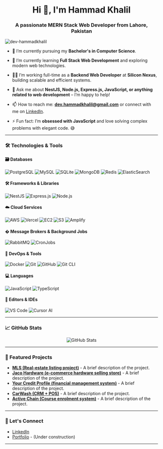 <h1 align="center">Hi 👋, I'm Hammad Khalil</h1>
<h3 align="center">A passionate MERN Stack Web Developer from Lahore, Pakistan</h3>

<p align="left"> <img src="https://komarev.com/ghpvc/?username=dev-hammadkhalil&label=Profile%20views&color=0e75b6&style=flat" alt="dev-hammadkhalil" /> </p>

- 🔭 I’m currently pursuing my **Bachelor's in Computer Science**.
  
- 🌱 I’m currently learning **Full Stack Web Development** and exploring modern web technologies.
  
- 👨‍💻 I’m working full-time as a **Backend Web Developer** at **Silicon Nexus**, building scalable and efficient systems.
  
- 💬 Ask me about **NestJS, Node.js, Express.js, JavaScript, or anything related to web development** – I’m happy to help!
  
- 📫 How to reach me: **dev.hammadkhalil@gmail.com** or connect with me on [LinkedIn](https://www.linkedin.com/in/yourprofile).
  
- ⚡ Fun fact: I’m **obsessed with JavaScript** and love solving complex problems with elegant code. 😅

---

### 🛠️ Technologies & Tools

#### 🗃️ **Databases**  
<img src="https://img.shields.io/badge/-PostgreSQL-4169E1?style=flat&logo=postgresql&logoColor=white" alt="PostgreSQL"> <img src="https://img.shields.io/badge/-MySQL-4479A1?style=flat&logo=mysql&logoColor=white" alt="MySQL"> <img src="https://img.shields.io/badge/-SQLite-003B57?style=flat&logo=sqlite&logoColor=white" alt="SQLite"> <img src="https://img.shields.io/badge/-MongoDB-47A248?style=flat&logo=mongodb&logoColor=white" alt="MongoDB"> <img src="https://img.shields.io/badge/-Redis-DC382D?style=flat&logo=redis&logoColor=white" alt="Redis"> <img src="https://img.shields.io/badge/-ElasticSearch-005571?style=flat&logo=elasticsearch&logoColor=white" alt="ElasticSearch">

#### 🛠️ **Frameworks & Libraries**  
<img src="https://img.shields.io/badge/-NestJS-E0234E?style=flat&logo=nestjs&logoColor=white" alt="NestJS"> <img src="https://img.shields.io/badge/-Express.js-000000?style=flat&logo=express&logoColor=white" alt="Express.js"> <img src="https://img.shields.io/badge/-Node.js-339933?style=flat&logo=node.js&logoColor=white" alt="Node.js">

#### ☁️ **Cloud Services**  
<img src="https://img.shields.io/badge/-AWS-232F3E?style=flat&logo=amazon-aws&logoColor=white" alt="AWS"> <img src="https://img.shields.io/badge/-Vercel-000000?style=flat&logo=vercel&logoColor=white" alt="Vercel"> <img src="https://img.shields.io/badge/-EC2-FF9900?style=flat&logo=amazon-ec2&logoColor=white" alt="EC2"> <img src="https://img.shields.io/badge/-S3-569A31?style=flat&logo=amazon-s3&logoColor=white" alt="S3"> <img src="https://img.shields.io/badge/-Amplify-FF9900?style=flat&logo=aws-amplify&logoColor=white" alt="Amplify">

#### � **Message Brokers & Background Jobs**  
<img src="https://img.shields.io/badge/-RabbitMQ-FF6600?style=flat&logo=rabbitmq&logoColor=white" alt="RabbitMQ"> <img src="https://img.shields.io/badge/-CronJobs-000000?style=flat&logo=cron&logoColor=white" alt="CronJobs">

#### 🐳 **DevOps & Tools**  
<img src="https://img.shields.io/badge/-Docker-2496ED?style=flat&logo=docker&logoColor=white" alt="Docker"> <img src="https://img.shields.io/badge/-Git-F05032?style=flat&logo=git&logoColor=white" alt="Git"> <img src="https://img.shields.io/badge/-GitHub-181717?style=flat&logo=github&logoColor=white" alt="GitHub"> <img src="https://img.shields.io/badge/-Git CLI-F05032?style=flat&logo=git&logoColor=white" alt="Git CLI">

#### 💻 **Languages**  
<img src="https://img.shields.io/badge/-JavaScript-F7DF1E?style=flat&logo=javascript&logoColor=black" alt="JavaScript"> <img src="https://img.shields.io/badge/-TypeScript-3178C6?style=flat&logo=typescript&logoColor=white" alt="TypeScript">

#### 🔧 **Editors & IDEs**  
<img src="https://img.shields.io/badge/-VS Code-007ACC?style=flat&logo=visual-studio-code&logoColor=white" alt="VS Code"> <img src="https://img.shields.io/badge/-Cursor AI-000000?style=flat&logo=cursor&logoColor=white" alt="Cursor AI">

---

### 📈 GitHub Stats

<div align="center">
  <img src="https://github-readme-stats.vercel.app/api?username=dev-hammadkhalil&show_icons=true&theme=radical" alt="GitHub Stats">
</div>

---

### 📂 Featured Projects

- **[MLS (Real-estate listing project)](https://github.com/dev-hammadkhalil/project1)** - A brief description of the project.
- **[Jaco Hardware (e-commerce hardware selling store)](https://github.com/dev-hammadkhalil/project2)** - A brief description of the project.
- **[Your Credit Profile (financial management system)](https://github.com/dev-hammadkhalil/project3)** - A brief description of the project.
- **[CarWash (CRM + POS)](https://github.com/dev-hammadkhalil/project4)** - A brief description of the project.
- **[Active Chain (Course enrolment system)](https://github.com/dev-hammadkhalil/project5)** - A brief description of the project.

---

### 🤝 Let's Connect

- [LinkedIn](https://www.linkedin.com/in/hammad27)
- [Portfolio](https://yourportfolio.com) - (Under construction)

---
